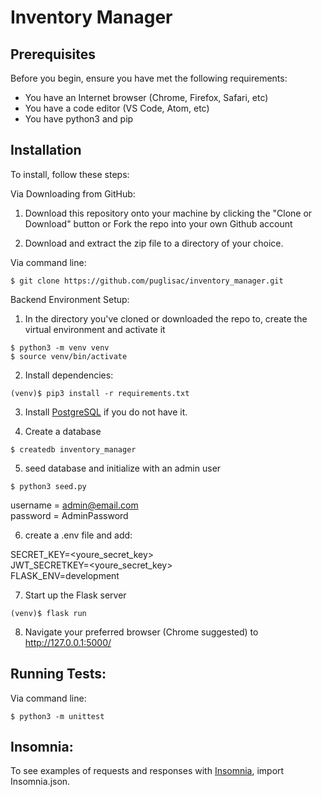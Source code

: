 # Inventory Manager

## Prerequisites

Before you begin, ensure you have met the following requirements:
* You have an Internet browser (Chrome, Firefox, Safari, etc)
* You have a code editor (VS Code, Atom, etc)
* You have python3 and pip

## Installation

To install, follow these steps:

Via Downloading from GitHub:

1. Download this repository onto your machine by clicking the "Clone or Download" button or Fork the repo into your own Github account

2. Download and extract the zip file to a directory of your choice.

Via command line:

```
$ git clone https://github.com/puglisac/inventory_manager.git
```

Backend Environment Setup:

1. In the directory you've cloned or downloaded the repo to, create the virtual environment and activate it

 ```
$ python3 -m venv venv
$ source venv/bin/activate
```

2. Install dependencies:  

 ```
(venv)$ pip3 install -r requirements.txt
```

3. Install [PostgreSQL](https://www.postgresql.org/download/) if you do not have it.

4. Create a database  
 
 ```
$ createdb inventory_manager
```

5. seed database and initialize with an admin user

 ```
$ python3 seed.py
```  
username = admin@email.com  
password = AdminPassword

6. create a .env file and add:  
 
 SECRET\_KEY=\<youre\_secret\_key>  
JWT\_SECRETKEY=\<youre\_secret\_key>  
FLASK_ENV=development

7. Start up the Flask server 
  
 ```
(venv)$ flask run
```
8.	Navigate your preferred browser (Chrome suggested) to http://127.0.0.1:5000/

## Running Tests:

Via command line:  
```
$ python3 -m unittest
```

## Insomnia:

To see examples of requests and responses with [Insomnia](https://insomnia.rest/), import Insomnia.json.